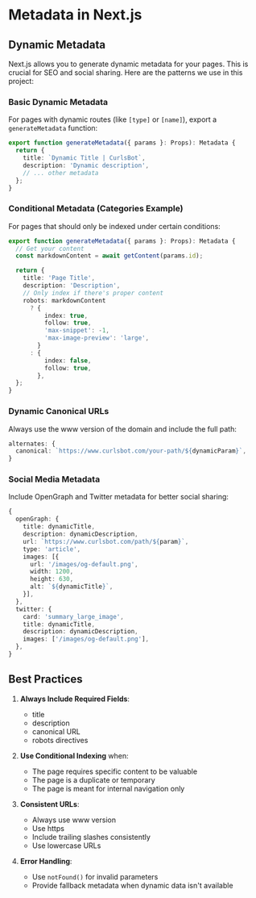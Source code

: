 # Metadata in Next.js

## Dynamic Metadata

Next.js allows you to generate dynamic metadata for your pages. This is crucial for SEO and social sharing. Here are the patterns we use in this project:

### Basic Dynamic Metadata

For pages with dynamic routes (like `[type]` or `[name]`), export a `generateMetadata` function:

```typescript
export function generateMetadata({ params }: Props): Metadata {
  return {
    title: `Dynamic Title | CurlsBot`,
    description: 'Dynamic description',
    // ... other metadata
  };
}
```

### Conditional Metadata (Categories Example)

For pages that should only be indexed under certain conditions:

```typescript
export function generateMetadata({ params }: Props): Metadata {
  // Get your content
  const markdownContent = await getContent(params.id);

  return {
    title: 'Page Title',
    description: 'Description',
    // Only index if there's proper content
    robots: markdownContent
      ? {
          index: true,
          follow: true,
          'max-snippet': -1,
          'max-image-preview': 'large',
        }
      : {
          index: false,
          follow: true,
        },
  };
}
```

### Dynamic Canonical URLs

Always use the www version of the domain and include the full path:

```typescript
alternates: {
  canonical: `https://www.curlsbot.com/your-path/${dynamicParam}`,
}
```

### Social Media Metadata

Include OpenGraph and Twitter metadata for better social sharing:

```typescript
{
  openGraph: {
    title: dynamicTitle,
    description: dynamicDescription,
    url: `https://www.curlsbot.com/path/${param}`,
    type: 'article',
    images: [{
      url: '/images/og-default.png',
      width: 1200,
      height: 630,
      alt: `${dynamicTitle}`,
    }],
  },
  twitter: {
    card: 'summary_large_image',
    title: dynamicTitle,
    description: dynamicDescription,
    images: ['/images/og-default.png'],
  },
}
```

## Best Practices

1. **Always Include Required Fields**:

   - title
   - description
   - canonical URL
   - robots directives

2. **Use Conditional Indexing** when:

   - The page requires specific content to be valuable
   - The page is a duplicate or temporary
   - The page is meant for internal navigation only

3. **Consistent URLs**:

   - Always use www version
   - Use https
   - Include trailing slashes consistently
   - Use lowercase URLs

4. **Error Handling**:
   - Use `notFound()` for invalid parameters
   - Provide fallback metadata when dynamic data isn't available
